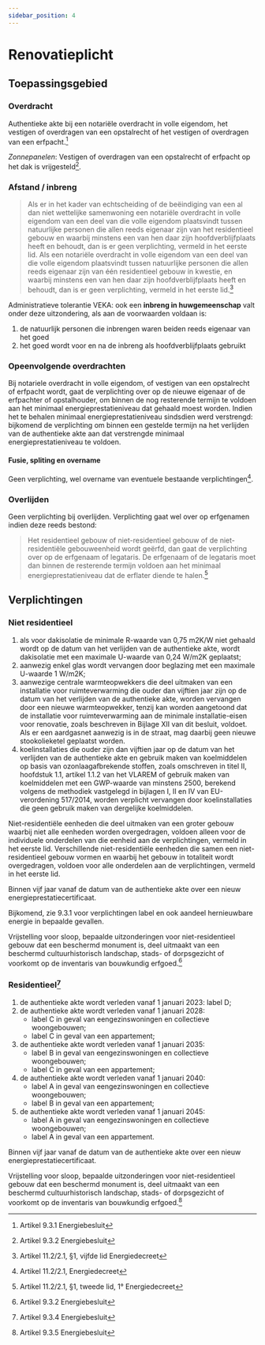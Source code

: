 ```yaml
---
sidebar_position: 4
---
```


# Renovatieplicht

## Toepassingsgebied

### Overdracht 

Authentieke akte bij een notariële overdracht in volle eigendom, het vestigen of overdragen van een opstalrecht of het vestigen of overdragen van een erfpacht.[^3]

*Zonnepanelen*: Vestigen of overdragen van een opstalrecht of erfpacht op het dak is vrijgesteld[^5].

### Afstand / inbreng
> Als er in het kader van echtscheiding of de beëindiging van een al dan niet wettelijke samenwoning een notariële overdracht in volle eigendom van een deel van die volle eigendom plaatsvindt tussen natuurlijke personen die allen reeds eigenaar zijn van het residentieel gebouw en waarbij minstens een van hen daar zijn hoofdverblijfplaats heeft en behoudt, dan is er geen verplichting, vermeld in het eerste lid.
> Als een notariële overdracht in volle eigendom van een deel van die volle eigendom plaatsvindt tussen natuurlijke personen die allen reeds eigenaar zijn van één residentieel gebouw in kwestie, en waarbij minstens een van hen daar zijn hoofdverblijfplaats heeft en behoudt, dan is er geen verplichting, vermeld in het eerste lid.[^1]

Administratieve tolerantie VEKA: 
ook een **inbreng in huwgemeenschap** valt onder deze uitzondering, als aan de voorwaarden voldaan is:
1. de natuurlijk personen die inbrengen waren beiden reeds eigenaar van het goed
2. het goed wordt voor en na de inbreng als hoofdverblijfplaats gebruikt

### Opeenvolgende overdrachten

Bij notariele overdracht in volle eigendom, of vestigen van een opstalrecht of erfpacht wordt, gaat de verplichting over op de nieuwe eigenaar of de erfpachter of opstalhouder, om binnen de nog resterende termijn te voldoen aan het minimaal energieprestatieniveau dat gehaald moest worden.
Indien het te behalen minimaal energieprestatieniveau sindsdien werd verstrengd: bijkomend de verplichting om binnen een gestelde termijn na het verlijden van de authentieke akte aan dat verstrengde minimaal energieprestatieniveau te voldoen.

#### Fusie, spliting en overname
Geen verplichting, wel overname van eventuele bestaande verplichtingen[^8].

### Overlijden

Geen verplichting bij overlijden. Verplichting gaat wel over op erfgenamen indien deze reeds bestond:
> Het residentieel gebouw of niet-residentieel gebouw of de niet-residentiële gebouweenheid wordt geërfd, dan gaat de verplichting over op de erfgenaam of legataris. De erfgenaam of de legataris moet dan binnen de resterende termijn voldoen aan het minimaal energieprestatieniveau dat de erflater diende te halen.[^2]

## Verplichtingen

### Niet residentieel

1. als voor dakisolatie de minimale R-waarde van 0,75 m2K/W niet gehaald wordt op de datum van het verlijden van de authentieke akte, wordt dakisolatie met een maximale U-waarde van 0,24 W/m2K geplaatst;
2. aanwezig enkel glas wordt vervangen door beglazing met een maximale U-waarde 1 W/m2K;
3. aanwezige centrale warmteopwekkers die deel uitmaken van een installatie voor ruimteverwarming die ouder dan vijftien jaar zijn op de datum van het verlijden van de authentieke akte, worden vervangen door een nieuwe warmteopwekker, tenzij kan worden aangetoond dat de installatie voor ruimteverwarming aan de minimale installatie-eisen voor renovatie, zoals beschreven in Bijlage XII van dit besluit, voldoet. Als er een aardgasnet aanwezig is in de straat, mag daarbij geen nieuwe stookolieketel geplaatst worden.
4. koelinstallaties die ouder zijn dan vijftien jaar op de datum van het verlijden van de authentieke akte en gebruik maken van koelmiddelen op basis van ozonlaagafbrekende stoffen, zoals omschreven in titel II, hoofdstuk 1.1, artikel 1.1.2 van het VLAREM of gebruik maken van koelmiddelen met een GWP-waarde van minstens 2500, berekend volgens de methodiek vastgelegd in bijlagen I, II en IV van EU-verordening 517/2014, worden verplicht vervangen door koelinstallaties die geen gebruik maken van dergelijke koelmiddelen.

Niet-residentiële eenheden die deel uitmaken van een groter gebouw waarbij niet alle eenheden worden overgedragen, voldoen alleen voor de individuele onderdelen van die eenheid aan de verplichtingen, vermeld in het eerste lid. Verschillende niet-residentiële eenheden die samen een niet-residentieel gebouw vormen en waarbij het gebouw in totaliteit wordt overgedragen, voldoen voor alle onderdelen aan de verplichtingen, vermeld in het eerste lid.

Binnen vijf jaar vanaf de datum van de authentieke akte over een nieuw energieprestatiecertificaat.

Bijkomend, zie 9.3.1 voor verplichtingen label en ook aandeel hernieuwbare energie in bepaalde gevallen.

Vrijstelling voor sloop, bepaalde uitzonderingen voor niet-residentieel gebouw dat een beschermd monument is, deel uitmaakt van een beschermd cultuurhistorisch landschap, stads- of dorpsgezicht of voorkomt op de inventaris van bouwkundig erfgoed.[^4]

### Residentieel[^6]

1. de authentieke akte wordt verleden vanaf 1 januari 2023: label D;
2. de authentieke akte wordt verleden vanaf 1 januari 2028:
   * label C in geval van eengezinswoningen en collectieve woongebouwen;
   * label C in geval van een appartement;
3. de authentieke akte wordt verleden vanaf 1 januari 2035:
   * label B in geval van eengezinswoningen en collectieve woongebouwen;
   * label C in geval van een appartement;
4. de authentieke akte wordt verleden vanaf 1 januari 2040:
   * label A in geval van eengezinswoningen en collectieve woongebouwen;
   * label B in geval van een appartement;
5. de authentieke akte wordt verleden vanaf 1 januari 2045:
   * label A in geval van eengezinswoningen en collectieve woongebouwen;
   * label A in geval van een appartement.
  
Binnen vijf jaar vanaf de datum van de authentieke akte over een nieuw energieprestatiecertificaat.

Vrijstelling voor sloop, bepaalde uitzonderingen voor niet-residentieel gebouw dat een beschermd monument is, deel uitmaakt van een beschermd cultuurhistorisch landschap, stads- of dorpsgezicht of voorkomt op de inventaris van bouwkundig erfgoed.[^7]


[^1]: Artikel 11.2/2.1, §1, vijfde lid Energiedecreet
[^2]: Artikel 11.2/2.1, §1, tweede lid, 1° Energiedecreet
[^3]: Artikel 9.3.1 Energiebesluit
[^4]: Artikel 9.3.2 Energiebesluit
[^5]: Artikel 9.3.2 Energiebesluit
[^6]: Artikel 9.3.4 Energiebesluit
[^7]: Artikel 9.3.5 Energiebesluit
[^8]: Artikel 11.2/2.1, Energiedecreet
